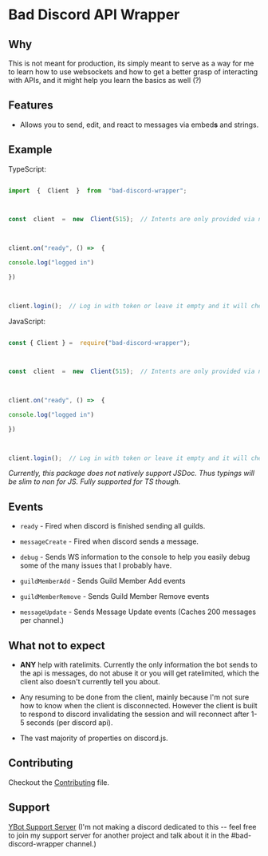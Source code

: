 
# Bad Discord API Wrapper

  

## Why

This is not meant for production, its simply meant to serve as a way for me to learn how to use websockets and how to get a better grasp of interacting with APIs, and it might help you learn the basics as well (?)

  

## Features

- Allows you to send, edit, and react to messages via embed**s** and strings.

  

## Example

  

TypeScript:

  

```ts

import  {  Client  }  from  "bad-discord-wrapper";

  

const  client  =  new  Client(515);  // Intents are only provided via number currently. see https://ziad87.net/intents/

  

client.on("ready", () =>  {

console.log("logged in")

})

  

client.login();  // Log in with token or leave it empty and it will check for process.env.DISCORD_TOKEN

```

  

JavaScript:

  

```js

const { Client } =  require("bad-discord-wrapper");

  

const  client  =  new  Client(515);  // Intents are only provided via number currently. see https://ziad87.net/intents/

  

client.on("ready", () =>  {

console.log("logged in")

})

  

client.login();  // Log in with token or leave it empty and it will check for process.env.DISCORD_TOKEN

```

*Currently, this package does not natively support JSDoc. Thus typings will be slim to non for JS. Fully supported for TS though.*

  

## Events

  

-  `ready` - Fired when discord is finished sending all guilds.

-  `messageCreate` - Fired when discord sends a message.

-  `debug` - Sends WS information to the console to help you easily debug some of the many issues that I probably have.

-  `guildMemberAdd` - Sends Guild Member Add events

-  `guildMemberRemove` - Sends Guild Member Remove events

-  `messageUpdate` - Sends Message Update events (Caches 200 messages per channel.)

  

## What not to expect

  

-  **ANY** help with ratelimits. Currently the only information the bot sends to the api is messages, do not abuse it or you will get ratelimited, which the client also doesn't currently tell you about.

- Any resuming to be done from the client, mainly because I'm not sure how to know when the client is disconnected. However the client is built to respond to discord invalidating the session and will reconnect after 1-5 seconds (per discord api).

- The vast majority of properties on discord.js.

  
  

## Contributing

  

Checkout the [Contributing](https://github.com/Nciklol/bad-discord-wrapper/blob/main/CONTRIBUTING.md) file.

  

## Support

  

[YBot Support Server](https://discord.gg/STe9YQgtz2) (I'm not making a discord dedicated to this -- feel free to join my support server for another project and talk about it in the #bad-discord-wrapper channel.)